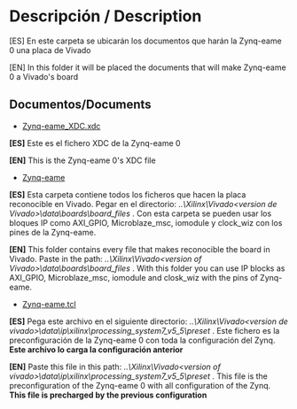 # Descripción / Description 
[ES] En este carpeta se ubicarán los documentos que harán la Zynq-eame 0 una placa de Vivado

[EN] In this folder it will be placed the documents that will make Zynq-eame 0 a Vivado's board

## Documentos/Documents

- [Zynq-eame_XDC.xdc](Zynq-eame_XDC.xdc)

**[ES]** Este es el fichero XDC de la Zynq-eame 0

**[EN]** This is the Zynq-eame 0's XDC file

- [Zynq-eame](Zynq-eame)

**[ES]** Esta carpeta contiene todos los ficheros que hacen la placa reconocible en Vivado. Pegar en el directorio: *..\Xilinx\Vivado\<version de Vivado>\data\boards\board_files* . Con esta carpeta se pueden usar los bloques IP como AXI_GPIO, Microblaze_msc, iomodule y clock_wiz con los pines de la Zynq-eame.

**[EN]** This folder contains every file that makes reconocible the board in Vivado. Paste in the path: *..\Xilinx\Vivado\<version of Vivado>\data\boards\board_files*  . With this folder you can use  IP blocks as AXI_GPIO, Microblaze_msc, iomodule and closk_wiz with the pins of Zynq-eame.

- [Zynq-eame.tcl](Zynq-eame.tcl)

**[ES]** Pega este archivo en el siguiente directorio: *..\Xilinx\Vivado\<version de vivado>\data\ip\xilinx\processing_system7_v5_5\preset* . Este fichero es la preconfiguración de la Zynq-eame 0 con toda la configuración del Zynq. **Este archivo lo carga la configuración anterior**

**[EN]** Paste this file in this path: *..\Xilinx\Vivado\<version of vivado>\data\ip\xilinx\processing_system7_v5_5\preset* . This file is the preconfiguration of the Zynq-eame 0 with all configuration of the Zynq. **This file is precharged by the previous configuration**
